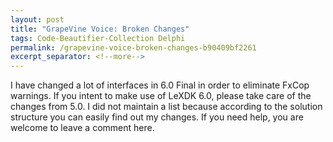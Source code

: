 ```yaml
---
layout: post
title: "GrapeVine Voice: Broken Changes"
tags: Code-Beautifier-Collection Delphi
permalink: /grapevine-voice-broken-changes-b90409bf2261
excerpt_separator: <!--more-->
---
```

I have changed a lot of interfaces in 6.0 Final in order to eliminate FxCop warnings. If you intent to make use of LeXDK 6.0, please take care of the changes from 5.0. I did not maintain a list because according to the solution structure you can easily find out my changes. If you need help, you are welcome to leave a comment here.
<!--more-->